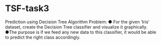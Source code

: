 # TSF-task3
Prediction using Decision Tree Algorithm
Problem:
 ● For the given ‘Iris’ dataset, create the Decision Tree classifier and visualize it
graphically.
●The purpose is if we feed any new data to this classifier, it would be able to
predict the right class accordingly.
